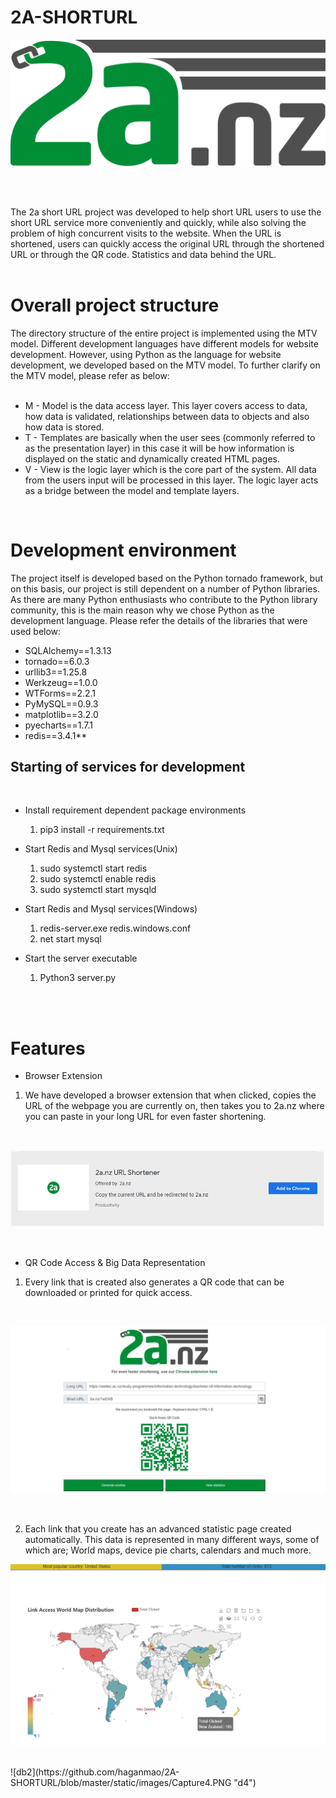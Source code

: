 # 2A-SHORTURL

![svg](https://github.com/haganmao/2A-SHORTURL/blob/master/static/images/2a.nz.svg)

<br>
<br>

The 2a short URL project was developed to help short URL users to use the short URL service more conveniently and quickly, while also solving the problem of high concurrent visits to the website. When the URL is shortened, users can quickly access the original URL through the shortened URL or through the QR code. Statistics and data behind the URL.
<br>
<br>

# Overall project structure 
The directory structure of the entire project is implemented using the MTV model. Different development languages ​​have different models for website development. However, using Python as the language for website development, we developed based on the  MTV model.
To further clarify on the MTV model, please refer as below:
<br>
<br>
* M - Model is the data access layer. This layer covers access to data, how data is validated, relationships between data to objects and also how data is stored.
* T - Templates are basically when the user sees (commonly referred to as the presentation layer) in this case it will be how information is displayed on the static and dynamically created HTML pages.
* V - View is the logic layer which is the core part of the system. All data from the users input will be processed in this layer. The logic layer acts as a bridge between the model and template layers.

<br>

# Development environment
The project itself is developed based on the Python tornado framework, but on this basis, our project is still dependent on a number of Python libraries. As there are many Python enthusiasts who contribute to the Python library community, this is the main reason why we chose Python as the development language. Please refer the details of the libraries that were used below:

* SQLAlchemy==1.3.13
* tornado==6.0.3
* urllib3==1.25.8
* Werkzeug==1.0.0
* WTForms==2.2.1
* PyMySQL==0.9.3
* matplotlib==3.2.0
* pyecharts==1.7.1
* redis==3.4.1**

## Starting of services for development
<br>

+ Install requirement dependent package environments
  1. pip3 install -r requirements.txt 
   
+ Start Redis and Mysql services(Unix)
 
  1. sudo systemctl start redis 
  2. sudo systemctl enable redis 
  3. sudo systemctl start mysqld 

+ Start Redis and Mysql services(Windows)

  1. redis-server.exe redis.windows.conf 
  2. net start mysql 

+ Start the server executable
  1. Python3 server.py 
<br>
<br>

# Features

+ Browser Extension

1. We have developed a browser extension that when clicked, copies the URL of the webpage you are currently on, then takes you to 2a.nz where you can paste in your long URL for     even faster shortening.

<br>

[![Broswer Exe](https://github.com/haganmao/2A-SHORTURL/blob/master/static/images/2.%20include%20somewhere%20before%20the%20first%20video%20clip.JPG)](https://vimeo.com/445703269 "click for video demonstration")

<br>

+ QR Code Access &  Big Data Representation

1. Every link that is created also generates a QR code that can be downloaded or printed for quick access.
<br>

![qr1](https://github.com/haganmao/2A-SHORTURL/blob/master/static/images/2.JPG "qrdemo") 

<br>

2. Each link that you create has an advanced statistic page created automatically. This data is represented in many different ways, some of which are; World maps, device pie charts, calendars and much more.

![bd1](https://github.com/haganmao/2A-SHORTURL/blob/master/static/images/Capture3.PNG "cdemo2")

<br>
![db2](https://github.com/haganmao/2A-SHORTURL/blob/master/static/images/Capture4.PNG "d4")

<br>



